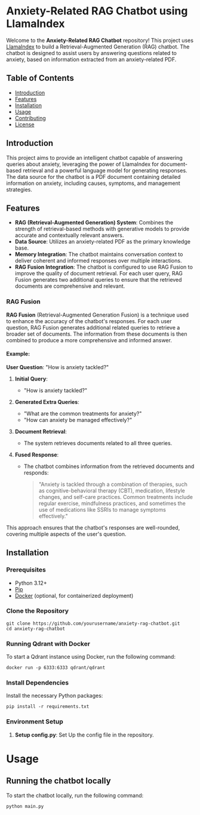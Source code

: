 # Anxiety-Related RAG Chatbot using LlamaIndex

Welcome to the **Anxiety-Related RAG Chatbot** repository! This project uses [LlamaIndex](https://github.com/run-llama/llamaindex) to build a Retrieval-Augmented Generation (RAG) chatbot. The chatbot is designed to assist users by answering questions related to anxiety, based on information extracted from an anxiety-related PDF.

## Table of Contents

- [Introduction](#introduction)
- [Features](#features)
- [Installation](#installation)
- [Usage](#usage)
- [Contributing](#contributing)
- [License](#license)

## Introduction

This project aims to provide an intelligent chatbot capable of answering queries about anxiety, leveraging the power of LlamaIndex for document-based retrieval and a powerful language model for generating responses. The data source for the chatbot is a PDF document containing detailed information on anxiety, including causes, symptoms, and management strategies.

## Features

- **RAG (Retrieval-Augmented Generation) System**: Combines the strength of retrieval-based methods with generative models to provide accurate and contextually relevant answers.
- **Data Source**: Utilizes an anxiety-related PDF as the primary knowledge base.
- **Memory Integration**: The chatbot maintains conversation context to deliver coherent and informed responses over multiple interactions.
- **RAG Fusion Integration**: The chatbot is configured to use RAG Fusion to improve the quality of document retrieval. For each user query, RAG Fusion generates two additional queries to ensure that the retrieved documents are comprehensive and relevant.

### RAG Fusion

**RAG Fusion** (Retrieval-Augmented Generation Fusion) is a technique used to enhance the accuracy of the chatbot's responses. For each user question, RAG Fusion generates additional related queries to retrieve a broader set of documents. The information from these documents is then combined to produce a more comprehensive and informed answer.

#### Example:

**User Question**: "How is anxiety tackled?"

1. **Initial Query**:
   - "How is anxiety tackled?"

2. **Generated Extra Queries**:
   - "What are the common treatments for anxiety?"
   - "How can anxiety be managed effectively?"

3. **Document Retrieval**:
   - The system retrieves documents related to all three queries.

4. **Fused Response**:
   - The chatbot combines information from the retrieved documents and responds:
     > "Anxiety is tackled through a combination of therapies, such as cognitive-behavioral therapy (CBT), medication, lifestyle changes, and self-care practices. Common treatments include regular exercise, mindfulness practices, and sometimes the use of medications like SSRIs to manage symptoms effectively."

This approach ensures that the chatbot's responses are well-rounded, covering multiple aspects of the user's question.

## Installation

### Prerequisites

- Python 3.12+
- [Pip](https://pip.pypa.io/en/stable/installation/)
- [Docker](https://www.docker.com/) (optional, for containerized deployment)

### Clone the Repository

```
git clone https://github.com/yourusername/anxiety-rag-chatbot.git
cd anxiety-rag-chatbot
```

### Running Qdrant with Docker

To start a Qdrant instance using Docker, run the following command:

```
docker run -p 6333:6333 qdrant/qdrant
```

### Install Dependencies

Install the necessary Python packages:

```
pip install -r requirements.txt
```
### Environment Setup

1. **Setup config.py**: Set Up the config file in the repository.

# Usage

## Running the chatbot locally
To start the chatbot locally, run the following command:
```
python main.py
```